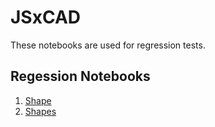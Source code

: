 
# JSxCAD

These notebooks are used for regression tests.

## Regession Notebooks

1. [Shape](../api/v1-shape/nb/shape.md)
1. [Shapes](../api/v1-shapes/nb/shapes.md)
